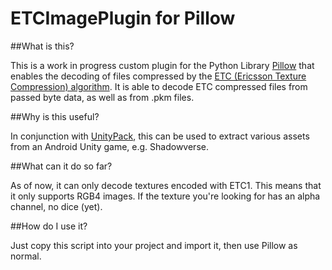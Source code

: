 # ETCImagePlugin for Pillow

##What is this?

This is a work in progress custom plugin for the Python Library [Pillow](https://github.com/python-pillow/Pillow) that enables the decoding of files compressed by the [ETC (Ericsson Texture Compression) algorithm](https://en.wikipedia.org/wiki/Ericsson_Texture_Compression). It is able to decode ETC compressed files from passed byte data, as well as from .pkm files. 

##Why is this useful?

In conjunction with [UnityPack](https://github.com/HearthSim/UnityPack), this can be used to extract various assets from an Android Unity game, e.g. Shadowverse.

##What can it do so far?

As of now, it can only decode textures encoded with ETC1. This means that it only supports RGB4 images. If the texture you're looking for has an alpha channel, no dice (yet).

##How do I use it?

Just copy this script into your project and import it, then use Pillow as normal.